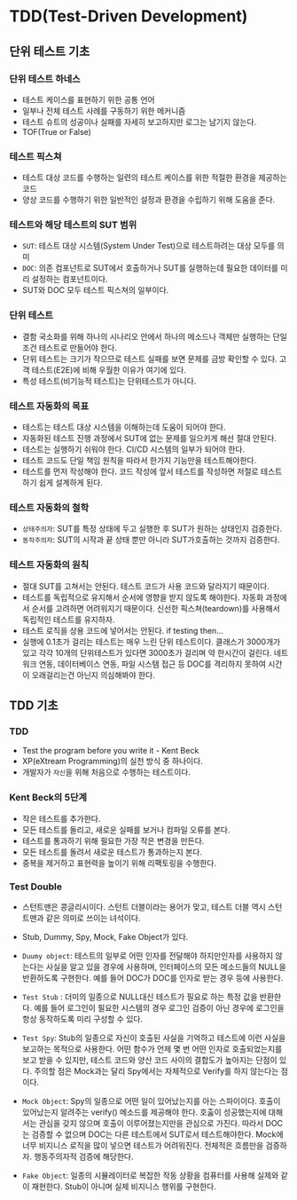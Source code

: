 # TDD(Test-Driven Development)
## 단위 테스트 기초
### 단위 테스트 하네스
- 테스트 케이스를 표현하기 위한 공통 언어
- 일부나 전체 테스트 사례를 구동하기 위한 메커니즘
- 테스트 슈트의 성공이나 실패를 자세히 보고하지만 로그는 남기지 않는다.
- TOF(True or False)

### 테스트 픽스쳐
- 테스트 대상 코드를 수행하는 일련의 테스트 케이스를 위한 적절한 환경을 제공하는 코드
- 양상 코드를 수행하기 위한 일반적인 설정과 환경을 수립하기 위해 도움을 준다.

### 테스트와 해당 테스트의 SUT 범위
- `SUT`: 테스트 대상 시스템(System Under Test)으로 테스트하려는 대상 모두를 의미
- `DOC`: 의존 컴포넌트로 SUT에서 호출하거나 SUT를 실행하는데 필요한 데이터를 미리 설정하는 컴포넌트이다.
- SUT와 DOC 모두 테스트 픽스쳐의 일부이다.

### 단위 테스트
- 결함 국소화를 위해 하나의 시나리오 안에서 하나의 메소드나 객체만 실행하는 단일 조건 테스트로 만들어야 한다.
- 단위 테스트는 크기가 작으므로 테스트 실패를 보면 문제를 금방 확인할 수 있다. 고객 테스트(E2E)에 비해 우월한 이유가 여기에 있다.
- 특성 테스트(비기능적 테스트)는 단위테스트가 아니다.

### 테스트 자동화의 목표
- 테스트는 테스트 대상 시스템을 이해하는데 도움이 되어야 한다.
- 자동화된 테스트 진행 과정에서 SUT에 없는 문제를 일으키게 해선 절대 안된다.
- 테스트는 실행하기 쉬워야 한다. CI/CD 시스템의 일부가 되어야 한다.
- 테스트 코드도 단일 책임 원칙을 따라서 한가지 기능만을 테스트해야한다.
- 테스트를 먼저 작성해야 한다. 코드 작성에 앞서 테스트를 작성하면 저절로 테스트하기 쉽게 설계하게 된다.

### 테스트 자동화의 철학
- `상태주의자`: SUT를 특정 상태에 두고 실행한 후 SUT가 원하는 상태인지 검증한다.
- `동작주의자`: SUT의 시작과 끝 상태 뿐만 아니라 SUT가호출하는 것까지 검증한다.

### 테스트 자동화의 원칙
- 절대 SUT를 고쳐서는 안된다. 테스트 코드가 사용 코드와 달라지기 때문이다.
- 테스트를 독립적으로 유지해서 순서에 영향을 받지 않도록 해야한다. 자동화 과정에서 순서를 고려하면 어려워지기 때문이다. 신선한 픽스쳐(teardown)를 사용해서 독립적인 테스트를 유지하자.
- 테스트 로직을 상용 코드에 넣어서는 안된다. if testing then...
- 실행에 0.1초가 걸리는 테스트는 매우 느린 단위 테스트이다. 클래스가 3000개가 있고 각각 10개의 단위테스트가 있다면 3000초가 걸리며 약 한시간이 걸린다. 네트워크 연동, 데이터베이스 연동, 파일 시스템 접근 등 DOC를 격리하지 못하여 시간이 오래걸리는건 아닌지 의심해봐야 한다.

## TDD 기초
### TDD
- Test the program before you write it - Kent Beck
- XP(eXtream Programming)의 실천 방식 중 하나이다.
- 개발자가 `자신`을 위해 처음으로 수행하는 테스트이다.

### Kent Beck의 5단계
- 작은 테스트를 추가한다.
- 모든 테스트를 돌리고, 새로운 실패를 보거나 컴파일 오류를 본다.
- 테스트를 통과하기 위해 필요한 가장 작은 변경을 만든다.
- 모든 테스트를 돌려서 새로운 테스트가 통과하는지 본다.
- 중복을 제거하고 표현력을 높이기 위해 리팩토링을 수행한다.

### Test Double
- 스턴트맨은 콩글리시이다. 스턴트 더블이라는 용어가 맞고, 테스트 더블 역시 스턴트맨과 같은 의미로 쓰이는 녀석이다.
- Stub, Dummy, Spy, Mock, Fake Object가 있다.

- `Duumy object`: 테스트의 일부로 어떤 인자를 전달해야 하지만인자를 사용하지 않는다는 사실을 알고 있을 경우에 사용하며, 인터페이스의 모든 메소드들의 NULL을 반환하도록 구현한다. 예를 들어 DOC가 DOC를 인자로 받는 경우 등에 사용한다.

- `Test Stub` : 더미의 일종으로 NULL대신 테스트가 필요로 하는 특정 값을 반환한다. 예를 들어 로그인이 필요한 시스템의 경우 로그인 검증이 아닌 경우에 로그인을 항상 동작하도록 미리 구성할 수 있다.

- `Test Spy`: Stub의 일종으로 자신이 호출된 사실을 기억하고 테스트에 이런 사실을 보고하는 목적으로 사용한다. 어떤 함수가 언제 몇 번 어떤 인자로 호출되었는지를 보고 받을 수 있지만, 테스트 코드와 양산 코드 사이의 결합도가 높아지는 단점이 있다. 주의할 점은 Mock과는 달리 Spy에서는 자체적으로 Verify를 하지 않는다는 점이다.

- `Mock Object`: Spy의 일종으로 어떤 일이 있어났는지를 아는 스파이이다. 호출이 있어났는지 알려주는 verify() 메소드를 제공해야 한다. 호춣이 성공했는지에 대해서는 관심을 갖지 않으며 호출이 이루어졌는지만을 관심으로 가진다. 따라서 DOC는 검증할 수 없으며 DOC는 다른 테스트에서 SUT로서 테스트해야한다. Mock에 너무 비지니스 로직을 많이 넣으면 테스트가 어려워진다. 전체적은 흐름만을 검증하자. 행동주의자적 검증에 해당한다.

- `Fake Object`: 일종의 시뮬레이터로 복잡한 작동 상황을 컴퓨터를 사용해 실제와 같이 재현한다. Stub이 아니며 실제 비지니스 행위를 구현한다.
